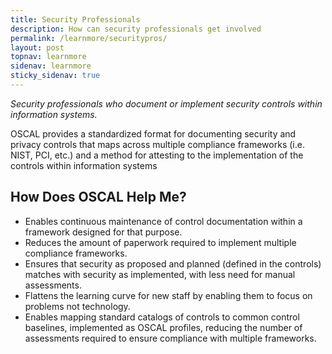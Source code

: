 ```yaml
---
title: Security Professionals
description: How can security professionals get involved
permalink: /learnmore/securitypros/
layout: post
topnav: learnmore
sidenav: learnmore
sticky_sidenav: true
---
```


*Security professionals who document or implement security controls within information systems.*

OSCAL provides a standardized format for documenting security and privacy controls that maps across multiple compliance frameworks (i.e. NIST, PCI, etc.) and a method for attesting to the implementation of the controls within information systems

## How Does OSCAL Help Me?

- Enables continuous maintenance of control documentation within a framework designed for that purpose.
- Reduces the amount of paperwork required to implement multiple compliance frameworks.
- Ensures that security as proposed and planned (defined in the controls) matches with security as implemented, with less need for manual assessments.
- Flattens the learning curve for new staff by enabling them to focus on problems not technology.
- Enables mapping standard catalogs of controls to common control baselines, implemented as OSCAL profiles, reducing the number of assessments required to ensure compliance with multiple frameworks.
